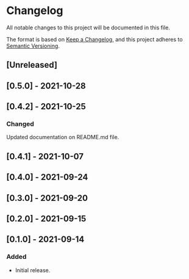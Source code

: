 # Changelog

All notable changes to this project will be documented in this file.

The format is based on [Keep a Changelog](https://keepachangelog.com/en/1.0.0/),
and this project adheres to [Semantic Versioning](https://semver.org/spec/v2.0.0.html).

## [Unreleased]

## [0.5.0] - 2021-10-28

## [0.4.2] - 2021-10-25

### Changed
Updated documentation on README.md file.

## [0.4.1] - 2021-10-07

## [0.4.0] - 2021-09-24

## [0.3.0] - 2021-09-20

## [0.2.0] - 2021-09-15

## [0.1.0] - 2021-09-14

### Added
- Initial release.
